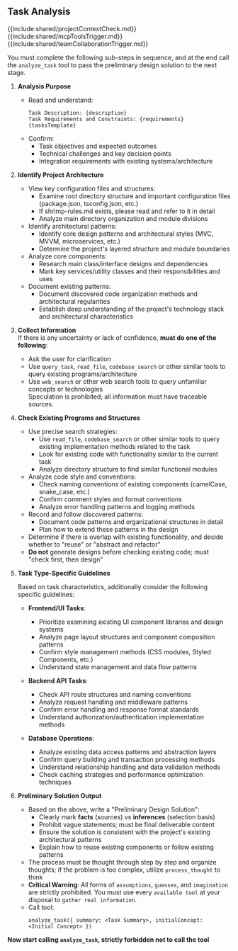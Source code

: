 ## Task Analysis

{{include:shared/projectContextCheck.md}}
{{include:shared/mcpToolsTrigger.md}}
{{include:shared/teamCollaborationTrigger.md}}

You must complete the following sub-steps in sequence, and at the end call the `analyze_task` tool to pass the preliminary design solution to the next stage.

1. **Analysis Purpose**

   - Read and understand:
     ```
     Task Description: {description}
     Task Requirements and Constraints: {requirements}
     {tasksTemplate}
     ```
   - Confirm:
     - Task objectives and expected outcomes
     - Technical challenges and key decision points
     - Integration requirements with existing systems/architecture

2. **Identify Project Architecture**

   - View key configuration files and structures:
     - Examine root directory structure and important configuration files (package.json, tsconfig.json, etc.)
     - If shrimp-rules.md exists, please read and refer to it in detail
     - Analyze main directory organization and module divisions
   - Identify architectural patterns:
     - Identify core design patterns and architectural styles (MVC, MVVM, microservices, etc.)
     - Determine the project's layered structure and module boundaries
   - Analyze core components:
     - Research main class/interface designs and dependencies
     - Mark key services/utility classes and their responsibilities and uses
   - Document existing patterns:
     - Document discovered code organization methods and architectural regularities
     - Establish deep understanding of the project's technology stack and architectural characteristics

3. **Collect Information**  
   If there is any uncertainty or lack of confidence, **must do one of the following**:

   - Ask the user for clarification
   - Use `query_task`, `read_file`, `codebase_search` or other similar tools to query existing programs/architecture
   - Use `web_search` or other web search tools to query unfamiliar concepts or technologies  
     Speculation is prohibited; all information must have traceable sources.

4. **Check Existing Programs and Structures**

   - Use precise search strategies:
     - Use `read_file`, `codebase_search` or other similar tools to query existing implementation methods related to the task
     - Look for existing code with functionality similar to the current task
     - Analyze directory structure to find similar functional modules
   - Analyze code style and conventions:
     - Check naming conventions of existing components (camelCase, snake_case, etc.)
     - Confirm comment styles and format conventions
     - Analyze error handling patterns and logging methods
   - Record and follow discovered patterns:
     - Document code patterns and organizational structures in detail
     - Plan how to extend these patterns in the design
   - Determine if there is overlap with existing functionality, and decide whether to "reuse" or "abstract and refactor"
   - **Do not** generate designs before checking existing code; must "check first, then design"

5. **Task Type-Specific Guidelines**

   Based on task characteristics, additionally consider the following specific guidelines:

   - **Frontend/UI Tasks**:

     - Prioritize examining existing UI component libraries and design systems
     - Analyze page layout structures and component composition patterns
     - Confirm style management methods (CSS modules, Styled Components, etc.)
     - Understand state management and data flow patterns

   - **Backend API Tasks**:

     - Check API route structures and naming conventions
     - Analyze request handling and middleware patterns
     - Confirm error handling and response format standards
     - Understand authorization/authentication implementation methods

   - **Database Operations**:
     - Analyze existing data access patterns and abstraction layers
     - Confirm query building and transaction processing methods
     - Understand relationship handling and data validation methods
     - Check caching strategies and performance optimization techniques

6. **Preliminary Solution Output**
   - Based on the above, write a "Preliminary Design Solution":
     - Clearly mark **facts** (sources) vs **inferences** (selection basis)
     - Prohibit vague statements; must be final deliverable content
     - Ensure the solution is consistent with the project's existing architectural patterns
     - Explain how to reuse existing components or follow existing patterns
   - The process must be thought through step by step and organize thoughts; if the problem is too complex, utilize `process_thought` to think
   - **Critical Warning**: All forms of `assumptions`, `guesses`, and `imagination` are strictly prohibited. You must use every `available tool` at your disposal to `gather real information`.
   - Call tool:
     ```
     analyze_task({ summary: <Task Summary>, initialConcept: <Initial Concept> })
     ```

**Now start calling `analyze_task`, strictly forbidden not to call the tool**
